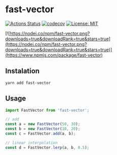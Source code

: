 # fast-vector
[![Actions Status](https://github.com/PRNDcompany/fast-vector/workflows/build/badge.svg)](https://github.com/PRNDcompany/fast-vector/actions)
[![codecov](https://codecov.io/gh/PRNDcompany/fast-vector/branch/master/graph/badge.svg)](https://codecov.io/gh/PRNDcompany/fast-vector)
[![License: MIT](https://img.shields.io/badge/License-MIT-yellow.svg)](https://opensource.org/licenses/MIT)

[![https://nodei.co/npm/fast-vector.png?downloads=true&downloadRank=true&stars=true](https://nodei.co/npm/fast-vector.png?downloads=true&downloadRank=true&stars=true)](https://www.npmjs.com/package/fast-vector)

## Instalation
```shell script
yarn add fast-vector
```

## Usage
```typescript
import FastVector from 'fast-vector';

// add
const a = new FastVector(50, 30);
const b = new FastVector(10, 20);
const c = FastVector.add(a, b);

// linear interpolation
const d = FastVector.lerp(a, b, 0.5);
```
